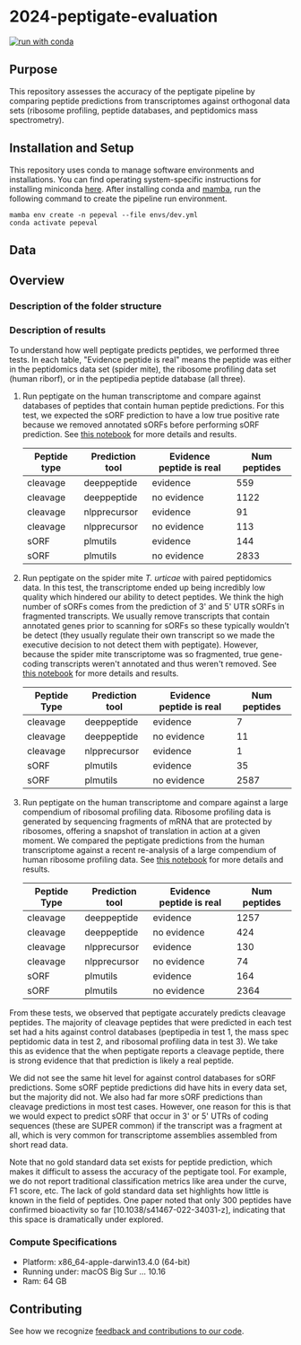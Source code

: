 # 2024-peptigate-evaluation

[![run with conda](http://img.shields.io/badge/run%20with-conda-3EB049?labelColor=000000&logo=anaconda)](https://docs.conda.io/projects/miniconda/en/latest/)

## Purpose

This repository assesses the accuracy of the peptigate pipeline by comparing peptide predictions from transcriptomes against orthogonal data sets (ribosome profiling, peptide databases, and peptidomics mass spectrometry).

## Installation and Setup

This repository uses conda to manage software environments and installations. You can find operating system-specific instructions for installing miniconda [here](https://docs.conda.io/projects/miniconda/en/latest/). After installing conda and [mamba](https://mamba.readthedocs.io/en/latest/), run the following command to create the pipeline run environment.

```{bash}
mamba env create -n pepeval --file envs/dev.yml
conda activate pepeval
```

## Data

## Overview

### Description of the folder structure

### Description of results

To understand how well peptigate predicts peptides, we performed three tests.
In each table, "Evidence peptide is real" means the peptide was either in the peptidomics data set (spider mite), the ribosome profiling data set (human riborf), or in the peptipedia peptide database (all three).

1. Run peptigate on the human transcriptome and compare against databases of peptides that contain human peptide predictions.
   For this test, we expected the sORF prediction to have a low true positive rate because we removed annotated sORFs before performing sORF prediction. See [this notebook](./human/20240319-human-txome-results.ipynb) for more details and results.
    
    | Peptide type | Prediction tool | Evidence peptide is real | Num peptides |
    | --- | --- | --- | --- |
    | cleavage | deeppeptide | evidence | 559 |
    | cleavage | deeppeptide | no evidence | 1122 |
    | cleavage | nlpprecursor | evidence | 91 |
    | cleavage | nlpprecursor | no evidence | 113 |
    | sORF | plmutils | evidence | 144 |
    | sORF | plmutils | no evidence | 2833 |

2. Run peptigate on the spider mite *T. urticae* with paired peptidomics data.
   In this test, the transcriptome ended up being incredibly low quality which hindered our ability to detect peptides.
   We think the high number of sORFs comes from the prediction of 3' and 5' UTR sORFs in fragmented transcripts.
   We usually remove transcripts that contain annotated genes prior to scanning for sORFs so these typically wouldn’t be detect (they usually regulate their own transcript so we made the executive decision to not detect them with peptigate).
   However, because the spider mite transcriptome was so fragmented, true gene-coding transcripts weren't annotated and thus weren't removed. 
   See [this notebook](./SRP074404/20240320-peptigate-against-peptidomics.ipynb) for more details and results.
     
    | Peptide Type | Prediction tool | Evidence peptide is real | Num peptides |
    | --- | --- | --- | --- |
    | cleavage | deeppeptide | evidence | 7 |
    | cleavage | deeppeptide | no evidence | 11 |
    | cleavage | nlpprecursor | evidence | 1 |
    | sORF | plmutils | evidence | 35 |
    | sORF | plmutils | no evidence | 2587 |

3. Run peptigate on the human transcriptome and compare against a large compendium of ribosomal profiling data.
   Ribosome profiling data is generated by sequencing fragments of mRNA that are protected by ribosomes, offering a snapshot of translation in action at a given moment.
   We compared the peptigate predictions from the human transcriptome against a recent re-analysis of a large compendium of human ribosome profiling data. 
   See [this notebook](./riborf/20240329-peptigate-vs-riborf-predictions.ipynb) for more details and results.
    
    | Peptide Type | Prediction tool | Evidence peptide is real | Num peptides |
    | --- | --- | --- | --- |
    | cleavage | deeppeptide | evidence | 1257 |
    | cleavage | deeppeptide | no evidence | 424 |
    | cleavage | nlpprecursor | evidence | 130 |
    | cleavage | nlpprecursor | no evidence | 74 |
    | sORF | plmutils | evidence | 164 |
    | sORF | plmutils | no evidence | 2364 |

From these tests, we observed that peptigate accurately predicts cleavage peptides.
The majority of cleavage peptides that were predicted in each test set had a hits against control databases (peptipedia in test 1, the mass spec peptidomic data in test 2, and ribosomal profiling data in test 3).
We take this as evidence that the when peptigate reports a cleavage peptide, there is strong evidence that that prediction is likely a real peptide.

We did not see the same hit level for against control databases for sORF predictions.
Some sORF peptide predictions did have hits in every data set, but the majority did not.
We also had far more sORF predictions than cleavage predictions in most test cases.
However, one reason for this is that we would expect to predict sORF that occur in 3' or 5' UTRs of coding sequences (these are SUPER common) if the transcript was a fragment at all, which is very common for transcriptome assemblies assembled from short read data.

Note that no gold standard data set exists for peptide prediction, which makes it difficult to assess the accuracy of the peptigate tool.
For example, we do not report traditional classification metrics like area under the curve, F1 score, etc.
The lack of gold standard data set highlights how little is known in the field of peptides.
One paper noted that only 300 peptides have confirmed bioactivity so far [10.1038/s41467-022-34031-z], indicating that this space is dramatically under explored.

### Compute Specifications

* Platform: x86_64-apple-darwin13.4.0 (64-bit)
* Running under: macOS Big Sur ... 10.16
* Ram: 64 GB

## Contributing

See how we recognize [feedback and contributions to our code](https://github.com/Arcadia-Science/arcadia-software-handbook/blob/main/guides-and-standards/guide-credit-for-contributions.md).

